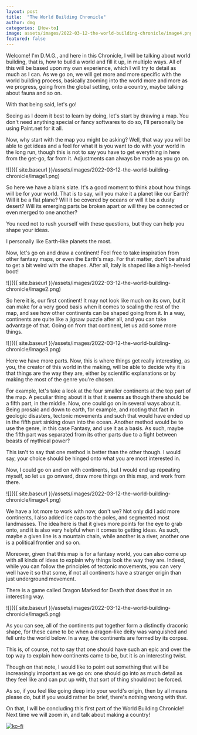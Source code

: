 ```yaml
---
layout: post
title:  "The World Building Chronicle"
author: dmg
categories: [How-to]
image: assets/images/2022-03-12-the-world-building-chronicle/image4.png
featured: false
---
```


Welcome! I&#39;m D.M.G., and here in this Chronicle, I will be talking about world building, that is, how to build a world and fill it up, in multiple ways. All of this will be based upon my own experience, which I will try to detail as much as I can. As we go on, we will get more and more specific with the world building process, basically zooming into the world more and more as we progress, going from the global setting, onto a country, maybe talking about fauna and so on.

 With that being said, let&#39;s go!

Seeing as I deem it best to learn by doing, let&#39;s start by drawing a map. You don&#39;t need anything special or fancy softwares to do so, I&#39;ll personally be using Paint.net for it all.

Now, why start with the map you might be asking? Well, that way you will be able to get ideas and a feel for what it is you want to do with your world in the long run, though this is not to say you have to get everything in here from the get-go, far from it. Adjustments can always be made as you go on.

![]({{ site.baseurl }}/assets/images/2022-03-12-the-world-building-chronicle/image1.png)

So here we have a blank slate. It&#39;s a good moment to think about how things will be for your world. That is to say, will you make it a planet like our Earth? Will it be a flat plane? Will it be covered by oceans or will it be a dusty desert? Will its emerging parts be broken apart or will they be connected or even merged to one another?

You need not to rush yourself with these questions, but they can help you shape your ideas.

I personally like Earth-like planets the most.

 Now, let&#39;s go on and draw a continent! Feel free to take inspiration from other fantasy maps, or even the Earth&#39;s map. For that matter, don&#39;t be afraid to get a bit weird with the shapes. After all, Italy is shaped like a high-heeled boot!

![]({{ site.baseurl }}/assets/images/2022-03-12-the-world-building-chronicle/image2.png)

So here it is, our first continent! It may not look like much on its own, but it can make for a very good basis when it comes to scaling the rest of the map, and see how other continents can be shaped going from it. In a way, continents are quite like a jigsaw puzzle after all, and you can take advantage of that. Going on from that continent, let us add some more things.

![]({{ site.baseurl }}/assets/images/2022-03-12-the-world-building-chronicle/image3.png)

Here we have more parts. Now, this is where things get really interesting, as you, the creator of this world in the making, will be able to decide why it is that things are the way they are, either by scientific explanations or by making the most of the genre you&#39;re chosen.

For example, let&#39;s take a look at the four smaller continents at the top part of the map. A peculiar thing about it is that it seems as though there should be a fifth part, in the middle. Now, one could go on in several ways about it. Being prosaic and down to earth, for example, and rooting that fact in geologic disasters, tectonic movements and such that would have ended up in the fifth part sinking down into the ocean. Another method would be to use the genre, in this case Fantasy, and use it as a basis. As such, maybe the fifth part was separated from its other parts due to a fight between beasts of mythical power?

This isn&#39;t to say that one method is better than the other though. I would say, your choice should be hinged onto what you are most interested in.

Now, I could go on and on with continents, but I would end up repeating myself, so let us go onward, draw more things on this map, and work from there.

![]({{ site.baseurl }}/assets/images/2022-03-12-the-world-building-chronicle/image4.png)

We have a lot more to work with now, don&#39;t we? Not only did I add more continents, I also added ice caps to the poles, and segmented most landmasses. The idea here is that it gives more points for the eye to grab onto, and it is also very helpful when it comes to getting ideas. As such, maybe a given line is a mountain chain, while another is a river, another one is a political frontier and so on.

Moreover, given that this map is for a fantasy world, you can also come up with all kinds of ideas to explain why things look the way they are. Indeed, while you can follow the principles of tectonic movements, you can very well have it so that some, if not all continents have a stranger origin than just underground movement.

There is a game called Dragon Marked for Death that does that in an interesting way.

![]({{ site.baseurl }}/assets/images/2022-03-12-the-world-building-chronicle/image5.png)

As you can see, all of the continents put together form a distinctly draconic shape, for these came to be when a dragon-like deity was vanquished and fell unto the world below. In a way, the continents are formed by its corpse.

 This is, of course, not to say that one should have such an epic and over the top way to explain how continents came to be, but it is an interesting twist.

 Though on that note, I would like to point out something that will be increasingly important as we go on: one should go into as much detail as they feel like and can put up with, that sort of thing should not be forced.

As so, if you feel like going deep into your world&#39;s origin, then by all means please do, but if you would rather be brief, there&#39;s nothing wrong with that.

On that, I will be concluding this first part of the World Building Chronicle! Next time we will zoom in, and talk about making a country!


[![ko-fi](https://ko-fi.com/img/githubbutton_sm.svg)](https://ko-fi.com/Z8Z66LNKG)